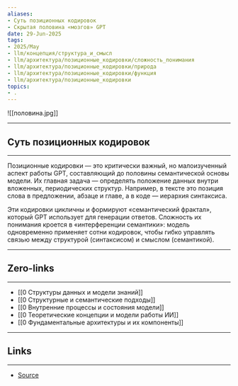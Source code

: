 ```yaml
---
aliases: 
- Суть позиционных кодировок 
- Скрытая половина «мозгов» GPT
date: 29-Jun-2025
tags:
- 2025/May
- llm/концепция/структура_и_смысл
- llm/архитектура/позиционные_кодировки/сложность_понимания
- llm/архитектура/позиционные_кодировки/природа
- llm/архитектура/позиционные_кодировки/функция
- llm/архитектура/позиционные_кодировки
topics:
- .
---
```

![[половина.jpg]]

-----
##  Суть позиционных кодировок 
-----
Позиционные кодировки — это критически важный, но малоизученный аспект работы GPT, составляющий до половины семантической основы модели. Их главная задача — определять положение данных внутри вложенных, периодических структур. Например, в тексте это позиция слова в предложении, абзаце и главе, а в коде — иерархия синтаксиса.

Эти кодировки цикличны и формируют «семантический фрактал», который GPT использует для генерации ответов. Сложность их понимания кроется в «интерференции семантики»: модель одновременно применяет сотни кодировок, чтобы гибко управлять связью между структурой (синтаксисом) и смыслом (семантикой).

---
## Zero-links
---
- [[0 Структуры данных и модели знаний]]
- [[0 Структурные и семантические подходы]]
- [[0 Внутренние процессы и состояния модели]]
- [[0 Теоретические концепции и модели работы ИИ]]
- [[0 Фундаментальные архитектуры и их компоненты]]

---
## Links
---
- [Source](https://t.me/turboproject/1655)